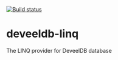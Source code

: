 [![Build status](https://ci.appveyor.com/api/projects/status/d7axhkq5bxev0bia?svg=true)](https://ci.appveyor.com/project/Deveel/deveeldb-linq)

# deveeldb-linq
The LINQ provider for DeveelDB database
